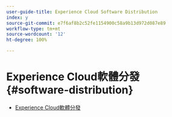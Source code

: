 ```yaml
---
user-guide-title: Experience Cloud Software Distribution
index: y
source-git-commit: e7f6af8b2c52fe1154900c58a9b13d972d087e89
workflow-type: tm+mt
source-wordcount: '12'
ht-degree: 100%

---
```



# Experience Cloud軟體分發 {#software-distribution}

+ [Experience Cloud軟體分發](home.md)
